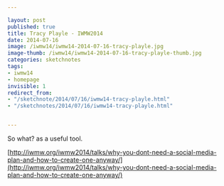 ```yaml
---

layout: post
published: true
title: Tracy Playle - IWMW2014
date: 2014-07-16
image: /iwmw14/iwmw14-2014-07-16-tracy-playle.jpg
image-thumb: /iwmw14/iwmw14-2014-07-16-tracy-playle-thumb.jpg
categories: sketchnotes
tags: 
- iwmw14
- homepage
invisible: 1
redirect_from:
- "/sketchnote/2014/07/16/iwmw14-tracy-playle.html"
- "/sketchnotes/2014/07/16/iwmw14-tracy-playle.html"


---
```


So what? as a useful tool.

[http://iwmw.org/iwmw2014/talks/why-you-dont-need-a-social-media-plan-and-how-to-create-one-anyway/](http://iwmw.org/iwmw2014/talks/why-you-dont-need-a-social-media-plan-and-how-to-create-one-anyway/)
